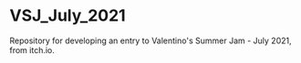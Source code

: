 # VSJ_July_2021
Repository for developing an entry to Valentino's Summer Jam - July 2021, from itch.io.
